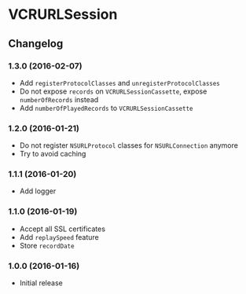 # VCRURLSession

## Changelog

### 1.3.0 (2016-02-07)

* Add `registerProtocolClasses` and `unregisterProtocolClasses`
* Do not expose `records` on `VCRURLSessionCassette`, expose `numberOfRecords` instead
* Add `numberOfPlayedRecords` to `VCRURLSessionCassette`

### 1.2.0 (2016-01-21)

* Do not register `NSURLProtocol` classes for `NSURLConnection` anymore
* Try to avoid caching

### 1.1.1 (2016-01-20)

* Add logger

### 1.1.0 (2016-01-19)

* Accept all SSL certificates
* Add `replaySpeed` feature
* Store `recordDate`

### 1.0.0 (2016-01-16)

* Initial release
